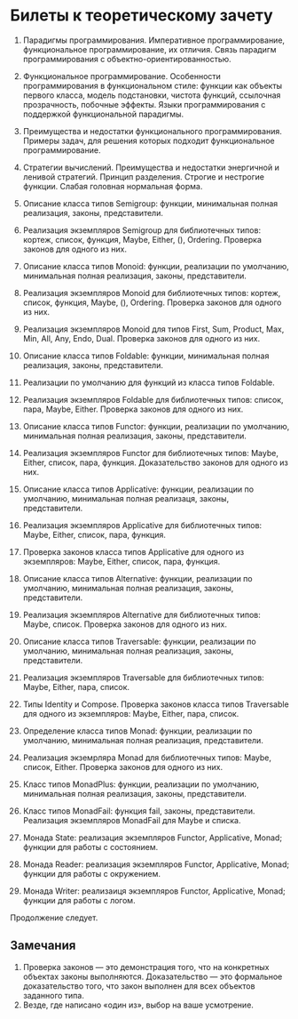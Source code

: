 # Билеты к теоретическому зачету

1. Парадигмы программирования. Императивное программирование, функциональное программирование, их отличия. Связь парадигм программирования с объектно-ориентированностью. 

1. Функциональное программирование. Особенности программирования в функциональном стиле: функции как объекты первого класса, модель подстановки, чистота функций, ссылочная прозрачность, побочные эффекты. Языки программирования с поддержкой функциональной парадигмы.

1. Преимущества и недостатки функционального программирования. Примеры задач, для решения которых подходит функциональное программирование.

1. Стратегии вычислений. Преимущества и недостатки энергичной и ленивой стратегий. Принцип разделения. Строгие и нестрогие функции. Слабая головная нормальная форма.

1. Описание класса типов Semigroup: функции, минимальная полная реализация, законы, представители.

1. Реализация экземпляров Semigroup для библиотечных типов: кортеж, список, функция, Maybe, Either, (), Ordering. Проверка законов для одного из них.

1. Описание класса типов Monoid: функции, реализации по умолчанию, минимальная полная реализация, законы, представители.

1. Реализация экземпляров Monoid для библиотечных типов: кортеж, список, функция, Maybe, (), Ordering. Проверка законов для одного из них.

1. Реализация экземпляров Monoid для типов First, Sum, Product, Max, Min, All, Any, Endo, Dual. Проверка законов для одного из них.

1. Описание класса типов Foldable: функции, минимальная полная реализация, законы, представители.

1. Реализации по умолчанию для функций из класса типов Foldable.

1. Реализация экземпляров Foldable для библиотечных типов: список, пара, Maybe, Either. Проверка законов для одного из них.

1. Описание класса типов Functor: функции, реализации по умолчанию, минимальная полная реализация, законы, представители.

1. Реализация экземпляров Functor для библиотечных типов: Maybe, Either, список, пара, функция. Доказательство законов для одного из них.

1. Описание класса типов Applicative: функции, реализации по умолчанию, минимальная полная реализаця, законы, представители.

1. Реализация экземпляров Applicative для библиотечных типов: Maybe, Either, список, пара, функция.

1. Проверка законов класса типов Applicative для одного из экземпляров: Maybe, Either, список, пара, функция.

1. Описание класса типов Alternative: функции, реализации по умолчанию, минимальная полная реализация, законы, представители.

1. Реализация экземпляров Alternative для библиотечных типов: Maybe, список. Проверка законов для одного из них.

1. Описание класса типов Traversable: функции, реализации по умолчанию, минимальная полная реализация, законы, представители.

1. Реализация экземпляров Traversable для библиотечных типов: Maybe, Either, пара, список.

1. Типы Identity и Compose. Проверка законов класса типов Traversable для одного из экземпляров: Maybe, Either, пара, список.

1. Определение класса типов Monad: функции, реализации по умолчанию, минимальная полная реализация, представители. 

1. Реализация экземрляра Monad для библиотечных типов: Maybe, список, Either. Проверка законов для одного из них.

1. Класс типов MonadPlus: функции, реализации по умолчанию, минимальная полная реализация, законы, представители.

1. Класс типов MonadFail: функция fail, законы, представители. Реализация экземпляров MonadFail для Maybe и списка.

1. Монада State: реализация экземпляров Functor, Applicative, Monad; функции для работы с состоянием.

1. Монада Reader: реализация экземпляров Functor, Applicative, Monad; функции для работы с окружением.

1. Монада Writer: реализаиця экземпляров Functor, Applicative, Monad; функции для работы с логом.

Продолжение следует.

## Замечания

1. Проверка законов — это демонстрация того, что на конкретных объектах законы выполняются. Доказательство — это формальное доказательство того, что закон выполнен для всех объектов заданного типа.
1. Везде, где написано «один из», выбор на ваше усмотрение.
